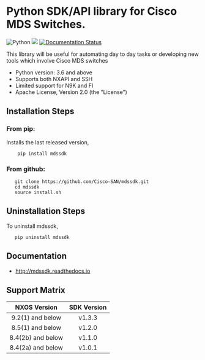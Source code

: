 # Python SDK/API library for Cisco MDS Switches.

![Python](https://img.shields.io/badge/python-v3.6+-blue.svg)
[![](https://img.shields.io/pypi/v/mdssdk.svg)](https://pypi.python.org/pypi/mdssdk)
[![Documentation Status](https://readthedocs.org/projects/mdssdk/badge/?version=latest)](http://mdssdk.readthedocs.io/en/latest/?badge=latest)

This library will be useful for automating day to day tasks or developing new tools which involve Cisco MDS switches

* Python version: 3.6 and above
* Supports both NXAPI and SSH
* Limited support for N9K and FI 
* Apache License, Version 2.0 (the "License")

## Installation Steps

### From pip:

Installs the last released version,
```
    pip install mdssdk
```

### From github:
```
   git clone https://github.com/Cisco-SAN/mdssdk.git
   cd mdssdk
   source install.sh
```

## Uninstallation Steps

To uninstall mdssdk,

       pip uninstall mdssdk

## Documentation

* http://mdssdk.readthedocs.io

## Support Matrix

|**NXOS Version**|**SDK Version** |
| :------: | :------:  |
| 9.2(1) and below | v1.3.3 |
| 8.5(1) and below | v1.2.0 |
| 8.4(2b) and below | v1.1.0 |
| 8.4(2a) and below | v1.0.1 |

